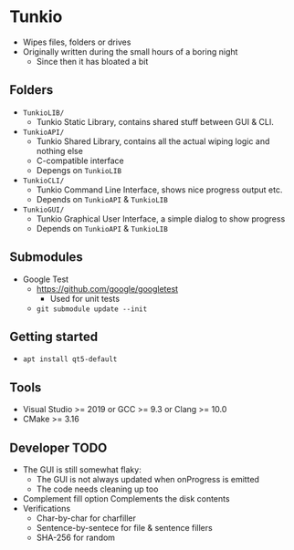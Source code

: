# Tunkio

- Wipes files, folders or drives
- Originally written during the small hours of a boring night
	- Since then it has bloated a bit

## Folders

- ``TunkioLIB/``
	- Tunkio Static Library, contains shared stuff between GUI & CLI.
- ``TunkioAPI/``
	- Tunkio Shared Library, contains all the actual wiping logic and nothing else
	- C-compatible interface
	- Depengs on ``TunkioLIB``
- ``TunkioCLI/``
	- Tunkio Command Line Interface, shows nice progress output etc.
	- Depends on ``TunkioAPI`` & ``TunkioLIB``
- ``TunkioGUI/``
	- Tunkio Graphical User Interface, a simple dialog to show progress
	- Depends on ``TunkioAPI`` & ``TunkioLIB``

## Submodules

- Google Test
	- https://github.com/google/googletest
		- Used for unit tests
	- ``git submodule update --init``

## Getting started

- ``apt install qt5-default``

## Tools

- Visual Studio >= 2019 or GCC >= 9.3 or Clang >= 10.0
- CMake >= 3.16

## Developer TODO

- The GUI is still somewhat flaky:
	- The GUI is not always updated when onProgress is emitted
	- The code needs cleaning up too
- Complement fill option
	Complements the disk contents
- Verifications
	- Char-by-char for charfiller
	- Sentence-by-sentece for file & sentence fillers
	- SHA-256 for random